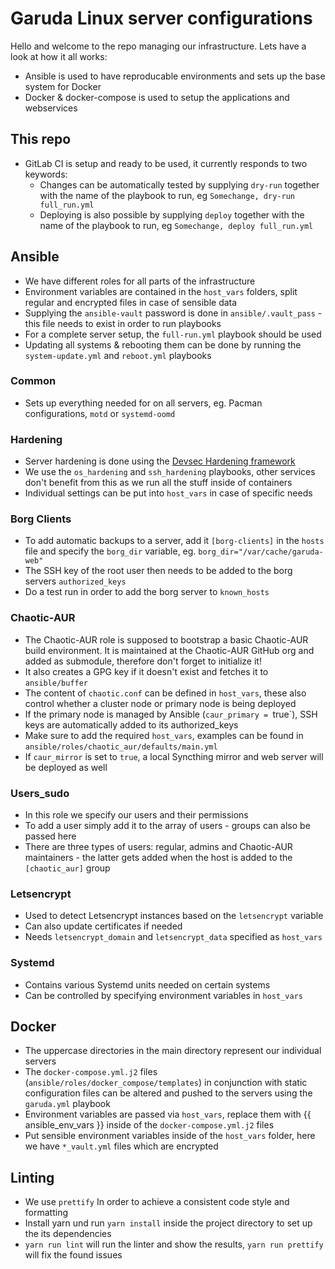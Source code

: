 # Garuda Linux server configurations

Hello and welcome to the repo managing our infrastructure. Lets have a look at how it all works:

- Ansible is used to have reproducable environments and sets up the base system for Docker
- Docker & docker-compose is used to setup the applications and webservices

## This repo

- GitLab CI is setup and ready to be used, it currently responds to two keywords:
  - Changes can be automatically tested by supplying `dry-run` together with the name of the playbook to run, eg `Somechange, dry-run full_run.yml`
  - Deploying is also possible by supplying `deploy` together with the name of the playbook to run, eg `Somechange, deploy full_run.yml`

## Ansible

- We have different roles for all parts of the infrastructure
- Environment variables are contained in the `host_vars` folders, split regular and encrypted files in case of sensible data
- Supplying the `ansible-vault` password is done in `ansible/.vault_pass` - this file needs to exist in order to run playbooks
- For a complete server setup, the `full-run.yml` playbook should be used
- Updating all systems & rebooting them can be done by running the `system-update.yml` and `reboot.yml` playbooks

### Common

- Sets up everything needed for on all servers, eg. Pacman configurations, `motd` or `systemd-oomd`

### Hardening

- Server hardening is done using the [Devsec Hardening framework](https://github.com/dev-sec/ansible-collection-hardening)
- We use the `os_hardening` and `ssh_hardening` playbooks, other services don't benefit from this as we run all the stuff inside of containers
- Individual settings can be put into `host_vars` in case of specific needs

### Borg Clients

- To add automatic backups to a server, add it `[borg-clients]` in the `hosts` file and specify the `borg_dir` variable, eg. `borg_dir="/var/cache/garuda-web"`
- The SSH key of the root user then needs to be added to the borg servers `authorized_keys`
- Do a test run in order to add the borg server to `known_hosts`

### Chaotic-AUR

- The Chaotic-AUR role is supposed to bootstrap a basic Chaotic-AUR build environment. It is maintained at the Chaotic-AUR GitHub org and added as submodule, therefore don't forget to initialize it!
- It also creates a GPG key if it doesn't exist and fetches it to `ansible/buffer`
- The content of `chaotic.conf` can be defined in `host_vars`, these also control whether a cluster node or primary node is being deployed
- If the primary node is managed by Ansible (`caur_primary = `true`), SSH keys are automatically added to its authorized_keys
- Make sure to add the required `host_vars`, examples can be found in `ansible/roles/chaotic_aur/defaults/main.yml`
- If `caur_mirror` is set to `true`, a local Syncthing mirror and web server will be deployed as well

### Users_sudo

- In this role we specify our users and their permissions
- To add a user simply add it to the array of users - groups can also be passed here
- There are three types of users: regular, admins and Chaotic-AUR maintainers - the latter gets added when the host is added to the `[chaotic_aur]` group

### Letsencrypt

- Used to detect Letsencrypt instances based on the `letsencrypt` variable
- Can also update certificates if needed
- Needs `letsencrypt_domain` and `letsencrypt_data` specified as `host_vars`

### Systemd

- Contains various Systemd units needed on certain systems
- Can be controlled by specifying environment variables in `host_vars`

## Docker

- The uppercase directories in the main directory represent our individual servers
- The `docker-compose.yml.j2` files (`ansible/roles/docker_compose/templates`) in conjunction with static configuration files can be altered and pushed to the servers using the `garuda.yml` playbook
- Environment variables are passed via `host_vars`, replace them with {{ ansible_env_vars }} inside of the `docker-compose.yml.j2` files
- Put sensible environment variables inside of the `host_vars` folder, here we have `*_vault.yml` files which are encrypted

## Linting

- We use `prettify` In order to achieve a consistent code style and formatting
- Install yarn und run `yarn install` inside the project directory to set up the its dependencies
- `yarn run lint` will run the linter and show the results, `yarn run prettify` will fix the found issues
